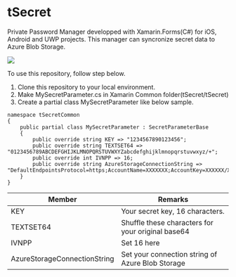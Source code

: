 # tSecret
Private Password Manager developped with Xamarin.Forms(C#) for iOS, Android and UWP projects. This manager can syncronize secret data to Azure Blob Storage.

![](https://aqtono.com/tomarika/tsecret/tSecretIcon.png)  


To use this repository, follow step below.


1. Clone this repository to your local environment.
1. Make MySecretParameter.cs in Xamarin Common folder(tSecret/tSecret)
1. Create a partial class MySecretParameter like below sample.

```
namespace tSecretCommon
{
    public partial class MySecretParameter : SecretParameterBase
    {
        public override string KEY => "1234567890123456";
        public override string TEXTSET64 => "0123456789ABCDEFGHIJKLMNOPQRSTUVWXYZabcdefghijklmnopqrstuvwxyz/+";
        public override int IVNPP => 16;
        public override string AzureStorageConnectionString => "DefaultEndpointsProtocol=https;AccountName=XXXXXXX;AccountKey=XXXXXX/XXX+XXXXXXXXXXXXXXXXXXXXXXXXXXXXXXXXXXXXXXXXXXXXXXXXXXXXXXXXXX/XXXXXXXXXXXXXXXXX==;EndpointSuffix=core.windows.net";
    }
}
```

Member|Remarks
-|-
KEY|Your secret key, 16 characters.
TEXTSET64|Shuffle these characters for your original base64
IVNPP|Set 16 here
AzureStorageConnectionString|Set your connection string of Azure Blob Storage



